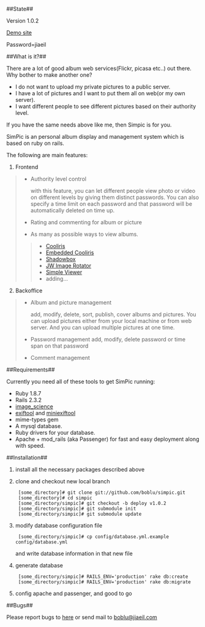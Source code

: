 ##State##

Version 1.0.2

[Demo site](http://demo-simpic.jiaeil.com)

Password=jiaeil

##What is it?##

There are a lot of good album web services(Flickr, picasa etc..) out there. Why bother to make another one?

* I do not want to upload my private pictures to a public server.
* I have a lot of pictures and I want to put them all on web(or my own server).
* I want different people to see different pictures based on their authority level.

If you have the same needs above like me, then Simpic is for you.

SimPic is an personal album display and management system which is based on ruby on rails.

The following are main features:

1. Frontend

> * Authority level control
>
>	with this feature, you can let different people view photo or video on different levels by giving them distinct passwords. You can also specify a time limit on each password and that password will be automatically deleted on time up.
>
> * Rating and commenting for album or picture
> * As many as possible ways to view albums.
>>
>>	* [Cooliris](http://www.cooliris.com)
>>	* [Embedded Cooliris](http://www.cooliris.com)
>>	* [Shadowbox](http://www.shadowbox-js.com/)
>>	* [JW Image Rotator](http://www.longtailvideo.com/players/jw-image-rotator/)
>>	* [Simple Viewer](http://www.airtightinteractive.com/simpleviewer/)
>>	* adding...

2. Backoffice

> * Album and picture management
>
>	add, modify, delete, sort, publish, cover albums and pictures. You can upload pictures either from your local machine or from web server. And you can upload multiple pictures at one time.
> 
> * Password management
> add, modify, delete password or time span on that password
>
> * Comment management

##Requirements##

Currently you need all of these tools to get SimPic running:

* Ruby 1.8.7
* Rails 2.3.2
* [image_science](http://seattlerb.rubyforge.org/ImageScience.html)
* [exiftool](http://www.sno.phy.queensu.ca/~phil/exiftool/index.html) and [miniexiftool](http://miniexiftool.rubyforge.org/)
* mime-types gem
* A mysql database.
* Ruby drivers for your database.
* Apache + mod_rails (aka Passenger) for fast and easy deployment along with speed.

##Installation##

1. install all the necessary packages described above

2. clone and checkout new local branch

		[some_directory]# git clone git://github.com/boblu/simpic.git
		[some_directory]# cd simpic
		[some_directory/simpic]# git checkout -b deploy v1.0.2
		[some_directory/simpic]# git submodule init
		[some_directory/simpic]# git submodule update

3. modify database configuration file

		[some_directory/simpic]# cp config/database.yml.example config/database.yml

	and write database information in that new file

4. generate database

		[some_directory/simpic]# RAILS_ENV='production' rake db:create
		[some_directory/simpic]# RAILS_ENV='production' rake db:migrate

5. config apache and passenger, and good to go

##Bugs##

Please report bugs to [here](http://boblu.lighthouseapp.com/projects/24454-simpic/overview) or send mail to boblu@jiaeil.com